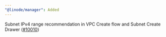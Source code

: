```yaml
---
"@linode/manager": Added
---
```


Subnet IPv4 range recommendation in VPC Create flow and Subnet Create Drawer ([#10010](https://github.com/linode/manager/pull/10010))
